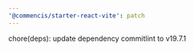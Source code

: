 ```yaml
---
'@commencis/starter-react-vite': patch
---
```


chore(deps): update dependency commitlint to v19.7.1
